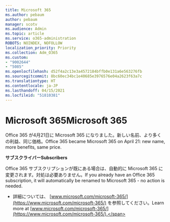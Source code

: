 ```yaml
---
title: Microsoft 365
ms.author: pebaum
author: pebaum
manager: scotv
ms.audience: Admin
ms.topic: article
ms.service: o365-administration
ROBOTS: NOINDEX, NOFOLLOW
localization_priority: Priority
ms.collection: Adm_O365
ms.custom:
- "9002644"
- "5085"
ms.openlocfilehash: d52f4a2c13e3a4572184bffb0e131a6e563276fb
ms.sourcegitcommit: 8bc60ec34bc1e40685e3976576e04a2623f63a7c
ms.translationtype: HT
ms.contentlocale: ja-JP
ms.lasthandoff: 04/15/2021
ms.locfileid: "51810381"
---
```

# <a name="microsoft-365"></a><span data-ttu-id="fc811-102">Microsoft 365</span><span class="sxs-lookup"><span data-stu-id="fc811-102">Microsoft 365</span></span>

<span data-ttu-id="fc811-103">Office 365 が4月21日に Microsoft 365 になりました。新しい名前、より多くの利益、同じ価格。</span><span class="sxs-lookup"><span data-stu-id="fc811-103">Office 365 became Microsoft 365 on April 21: new name, more benefits, same price.</span></span>

<span data-ttu-id="fc811-104">**サブスクライバー**</span><span class="sxs-lookup"><span data-stu-id="fc811-104">**Subscribers**</span></span>

<span data-ttu-id="fc811-105">Office 365 サブスクリプションが既にある場合は、自動的に Microsoft 365 に変更されます。対処は必要ありません。</span><span class="sxs-lookup"><span data-stu-id="fc811-105">If you already have an Office 365 subscription, it will automatically be renamed to Microsoft 365 - no action is needed.</span></span>

- <span data-ttu-id="fc811-106">詳細については、 [www.microsoft.com/microsoft-365/](https://www.microsoft.com/microsoft-365/) を参照してください。</span><span class="sxs-lookup"><span data-stu-id="fc811-106">Learn more at [www.microsoft.com/microsoft-365/](https://www.microsoft.com/microsoft-365/).</span></span>
